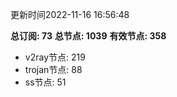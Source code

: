 更新时间2022-11-16 16:56:48

**总订阅: 73**
**总节点: 1039**
**有效节点: 358**
- v2ray节点: 219
- trojan节点: 88
- ss节点: 51
